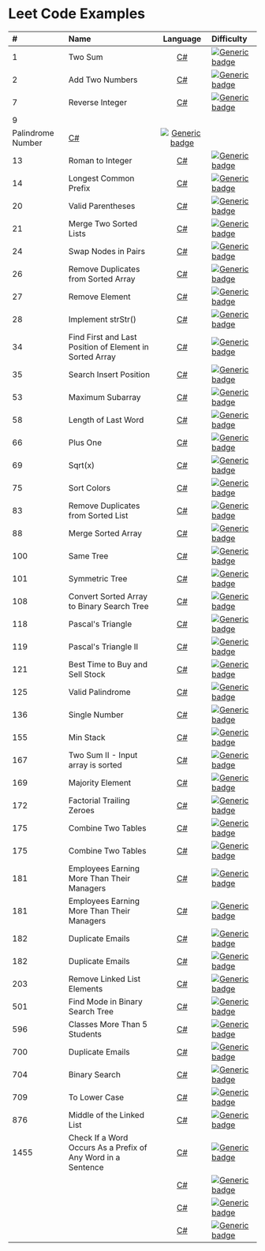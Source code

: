 # Leet Code Examples
 
| # | Name  | Language | Difficulty |
 :---        | :---   |:----:   | :---  |
| 1 |    Two Sum  | [C#](https://github.com/evanallen13/Code-Interview-Questions/blob/main/C%23/LeetCode/LeetCode/0002_AddTwoNumbers.cs)  | [![Generic badge](https://img.shields.io/badge/-Easy-brightgreen)](https://shields.io/) |
| 2 |    Add Two Numbers      | [C#](https://github.com/evanallen13/Code-Interview-Questions/blob/main/C%23/LeetCode/LeetCode/0002_AddTwoNumbers.cs)  | [![Generic badge](https://img.shields.io/badge/-Easy-brightgreen)](https://shields.io/) |
| 7 |    Reverse Integer      | [C#](https://github.com/evanallen13/Code-Interview-Questions/blob/main/C%23/LeetCode/LeetCode/0002_AddTwoNumbers.cs)  | [![Generic badge](https://img.shields.io/badge/-Easy-brightgreen)](https://shields.io/) |
| 9 |    	
Palindrome Number      | [C#](https://github.com/evanallen13/Code-Interview-Questions/blob/main/C%23/LeetCode/LeetCode/0002_AddTwoNumbers.cs)  | [![Generic badge](https://img.shields.io/badge/-Easy-brightgreen)](https://shields.io/) |
| 13 |    Roman to Integer  | [C#](https://github.com/evanallen13/Code-Interview-Questions/blob/main/C%23/LeetCode/LeetCode/0002_AddTwoNumbers.cs)  | [![Generic badge](https://img.shields.io/badge/-Easy-brightgreen)](https://shields.io/) |
| 14 |    Longest Common Prefix     | [C#](https://github.com/evanallen13/Code-Interview-Questions/blob/main/C%23/LeetCode/LeetCode/0002_AddTwoNumbers.cs)  | [![Generic badge](https://img.shields.io/badge/-Easy-brightgreen)](https://shields.io/) |
| 20 |    Valid Parentheses      | [C#](https://github.com/evanallen13/Code-Interview-Questions/blob/main/C%23/LeetCode/LeetCode/0002_AddTwoNumbers.cs)  | [![Generic badge](https://img.shields.io/badge/-Easy-brightgreen)](https://shields.io/) |
| 21 |    Merge Two Sorted Lists    | [C#](https://github.com/evanallen13/Code-Interview-Questions/blob/main/C%23/LeetCode/LeetCode/0002_AddTwoNumbers.cs)  | [![Generic badge](https://img.shields.io/badge/-Easy-brightgreen)](https://shields.io/) |
| 24 |    Swap Nodes in Pairs   | [C#](https://github.com/evanallen13/Code-Interview-Questions/blob/main/C%23/LeetCode/LeetCode/0002_AddTwoNumbers.cs)  | [![Generic badge](https://img.shields.io/badge/-Easy-brightgreen)](https://shields.io/) |
| 26 |    Remove Duplicates from Sorted Array  | [C#](https://github.com/evanallen13/Code-Interview-Questions/blob/main/C%23/LeetCode/LeetCode/0002_AddTwoNumbers.cs)  | [![Generic badge](https://img.shields.io/badge/-Easy-brightgreen)](https://shields.io/) |
| 27 |    Remove Element  | [C#](https://github.com/evanallen13/Code-Interview-Questions/blob/main/C%23/LeetCode/LeetCode/0002_AddTwoNumbers.cs)  | [![Generic badge](https://img.shields.io/badge/-Easy-brightgreen)](https://shields.io/) |
| 28 |    Implement strStr()      | [C#](https://github.com/evanallen13/Code-Interview-Questions/blob/main/C%23/LeetCode/LeetCode/0002_AddTwoNumbers.cs)  | [![Generic badge](https://img.shields.io/badge/-Easy-brightgreen)](https://shields.io/) |
| 34 |    Find First and Last Position of Element in Sorted Array  | [C#](https://github.com/evanallen13/Code-Interview-Questions/blob/main/C%23/LeetCode/LeetCode/0002_AddTwoNumbers.cs)  | [![Generic badge](https://img.shields.io/badge/-Easy-brightgreen)](https://shields.io/) |
| 35 |    Search Insert Position  | [C#](https://github.com/evanallen13/Code-Interview-Questions/blob/main/C%23/LeetCode/LeetCode/0002_AddTwoNumbers.cs)  | [![Generic badge](https://img.shields.io/badge/-Easy-brightgreen)](https://shields.io/) |
| 53 |    Maximum Subarray  | [C#](https://github.com/evanallen13/Code-Interview-Questions/blob/main/C%23/LeetCode/LeetCode/0002_AddTwoNumbers.cs)  | [![Generic badge](https://img.shields.io/badge/-Easy-brightgreen)](https://shields.io/) |
| 58 |    Length of Last Word   | [C#](https://github.com/evanallen13/Code-Interview-Questions/blob/main/C%23/LeetCode/LeetCode/0002_AddTwoNumbers.cs)  | [![Generic badge](https://img.shields.io/badge/-Easy-brightgreen)](https://shields.io/) |
| 66 |    Plus One   | [C#](https://github.com/evanallen13/Code-Interview-Questions/blob/main/C%23/LeetCode/LeetCode/0002_AddTwoNumbers.cs)  | [![Generic badge](https://img.shields.io/badge/-Easy-brightgreen)](https://shields.io/) |
| 69 |    Sqrt(x)   | [C#](https://github.com/evanallen13/Code-Interview-Questions/blob/main/C%23/LeetCode/LeetCode/0002_AddTwoNumbers.cs)  | [![Generic badge](https://img.shields.io/badge/-Easy-brightgreen)](https://shields.io/) |
| 75 |    Sort Colors     | [C#](https://github.com/evanallen13/Code-Interview-Questions/blob/main/C%23/LeetCode/LeetCode/0002_AddTwoNumbers.cs)  | [![Generic badge](https://img.shields.io/badge/-Easy-brightgreen)](https://shields.io/) |
| 83 |    Remove Duplicates from Sorted List    | [C#](https://github.com/evanallen13/Code-Interview-Questions/blob/main/C%23/LeetCode/LeetCode/0002_AddTwoNumbers.cs)  | [![Generic badge](https://img.shields.io/badge/-Easy-brightgreen)](https://shields.io/) |
| 88 |    Merge Sorted Array   | [C#](https://github.com/evanallen13/Code-Interview-Questions/blob/main/C%23/LeetCode/LeetCode/0002_AddTwoNumbers.cs)  | [![Generic badge](https://img.shields.io/badge/-Easy-brightgreen)](https://shields.io/) |
| 100 |    Same Tree      | [C#](https://github.com/evanallen13/Code-Interview-Questions/blob/main/C%23/LeetCode/LeetCode/0002_AddTwoNumbers.cs)  | [![Generic badge](https://img.shields.io/badge/-Easy-brightgreen)](https://shields.io/) |
| 101 |    Symmetric Tree  | [C#](https://github.com/evanallen13/Code-Interview-Questions/blob/main/C%23/LeetCode/LeetCode/0002_AddTwoNumbers.cs)  | [![Generic badge](https://img.shields.io/badge/-Easy-brightgreen)](https://shields.io/) |
| 108 |    Convert Sorted Array to Binary Search Tree  | [C#](https://github.com/evanallen13/Code-Interview-Questions/blob/main/C%23/LeetCode/LeetCode/0002_AddTwoNumbers.cs)  | [![Generic badge](https://img.shields.io/badge/-Easy-brightgreen)](https://shields.io/) |
| 118 |    Pascal's Triangle    | [C#](https://github.com/evanallen13/Code-Interview-Questions/blob/main/C%23/LeetCode/LeetCode/0002_AddTwoNumbers.cs)  | [![Generic badge](https://img.shields.io/badge/-Easy-brightgreen)](https://shields.io/) |
| 119 |    Pascal's Triangle II   | [C#](https://github.com/evanallen13/Code-Interview-Questions/blob/main/C%23/LeetCode/LeetCode/0002_AddTwoNumbers.cs)  | [![Generic badge](https://img.shields.io/badge/-Easy-brightgreen)](https://shields.io/) |
| 121 |    Best Time to Buy and Sell Stock  | [C#](https://github.com/evanallen13/Code-Interview-Questions/blob/main/C%23/LeetCode/LeetCode/0002_AddTwoNumbers.cs)  | [![Generic badge](https://img.shields.io/badge/-Easy-brightgreen)](https://shields.io/) |
| 125 |    Valid Palindrome    | [C#](https://github.com/evanallen13/Code-Interview-Questions/blob/main/C%23/LeetCode/LeetCode/0002_AddTwoNumbers.cs)  | [![Generic badge](https://img.shields.io/badge/-Easy-brightgreen)](https://shields.io/) |
| 136 |    Single Number      | [C#](https://github.com/evanallen13/Code-Interview-Questions/blob/main/C%23/LeetCode/LeetCode/0002_AddTwoNumbers.cs)  | [![Generic badge](https://img.shields.io/badge/-Easy-brightgreen)](https://shields.io/) |
| 155 |    Min Stack  | [C#](https://github.com/evanallen13/Code-Interview-Questions/blob/main/C%23/LeetCode/LeetCode/0002_AddTwoNumbers.cs)  | [![Generic badge](https://img.shields.io/badge/-Easy-brightgreen)](https://shields.io/) |
| 167 |    Two Sum II - Input array is sorted   | [C#](https://github.com/evanallen13/Code-Interview-Questions/blob/main/C%23/LeetCode/LeetCode/0002_AddTwoNumbers.cs)  | [![Generic badge](https://img.shields.io/badge/-Easy-brightgreen)](https://shields.io/) |
| 169 |    Majority Element  | [C#](https://github.com/evanallen13/Code-Interview-Questions/blob/main/C%23/LeetCode/LeetCode/0002_AddTwoNumbers.cs)  | [![Generic badge](https://img.shields.io/badge/-Easy-brightgreen)](https://shields.io/) |
| 172 |    Factorial Trailing Zeroes      | [C#](https://github.com/evanallen13/Code-Interview-Questions/blob/main/C%23/LeetCode/LeetCode/0002_AddTwoNumbers.cs)  | [![Generic badge](https://img.shields.io/badge/-Easy-brightgreen)](https://shields.io/) |
| 175 |    Combine Two Tables     | [C#](https://github.com/evanallen13/Code-Interview-Questions/blob/main/C%23/LeetCode/LeetCode/0002_AddTwoNumbers.cs)  | [![Generic badge](https://img.shields.io/badge/-Easy-brightgreen)](https://shields.io/) |
| 175 |    Combine Two Tables  | [C#](https://github.com/evanallen13/Code-Interview-Questions/blob/main/C%23/LeetCode/LeetCode/0002_AddTwoNumbers.cs)  | [![Generic badge](https://img.shields.io/badge/-Easy-brightgreen)](https://shields.io/) |
| 181 |    Employees Earning More Than Their Managers      | [C#](https://github.com/evanallen13/Code-Interview-Questions/blob/main/C%23/LeetCode/LeetCode/0002_AddTwoNumbers.cs)  | [![Generic badge](https://img.shields.io/badge/-Easy-brightgreen)](https://shields.io/) |
| 181 |    Employees Earning More Than Their Managers      | [C#](https://github.com/evanallen13/Code-Interview-Questions/blob/main/C%23/LeetCode/LeetCode/0002_AddTwoNumbers.cs)  | [![Generic badge](https://img.shields.io/badge/-Easy-brightgreen)](https://shields.io/) |
| 182 |    Duplicate Emails  | [C#](https://github.com/evanallen13/Code-Interview-Questions/blob/main/C%23/LeetCode/LeetCode/0002_AddTwoNumbers.cs)  | [![Generic badge](https://img.shields.io/badge/-Easy-brightgreen)](https://shields.io/) |
| 182 |    Duplicate Emails      | [C#](https://github.com/evanallen13/Code-Interview-Questions/blob/main/C%23/LeetCode/LeetCode/0002_AddTwoNumbers.cs)  | [![Generic badge](https://img.shields.io/badge/-Easy-brightgreen)](https://shields.io/) |
| 203 |    Remove Linked List Elements          | [C#](https://github.com/evanallen13/Code-Interview-Questions/blob/main/C%23/LeetCode/LeetCode/0002_AddTwoNumbers.cs)  | [![Generic badge](https://img.shields.io/badge/-Easy-brightgreen)](https://shields.io/) |
| 501 |    Find Mode in Binary Search Tree      | [C#](https://github.com/evanallen13/Code-Interview-Questions/blob/main/C%23/LeetCode/LeetCode/0002_AddTwoNumbers.cs)  | [![Generic badge](https://img.shields.io/badge/-Easy-brightgreen)](https://shields.io/) |
| 596 |    Classes More Than 5 Students    | [C#](https://github.com/evanallen13/Code-Interview-Questions/blob/main/C%23/LeetCode/LeetCode/0002_AddTwoNumbers.cs)  | [![Generic badge](https://img.shields.io/badge/-Easy-brightgreen)](https://shields.io/) |
| 700 |    Duplicate Emails      | [C#](https://github.com/evanallen13/Code-Interview-Questions/blob/main/C%23/LeetCode/LeetCode/0002_AddTwoNumbers.cs)  | [![Generic badge](https://img.shields.io/badge/-Easy-brightgreen)](https://shields.io/) |
| 704 |    Binary Search    | [C#](https://github.com/evanallen13/Code-Interview-Questions/blob/main/C%23/LeetCode/LeetCode/0002_AddTwoNumbers.cs)  | [![Generic badge](https://img.shields.io/badge/-Easy-brightgreen)](https://shields.io/) |
| 709 |    To Lower Case  | [C#](https://github.com/evanallen13/Code-Interview-Questions/blob/main/C%23/LeetCode/LeetCode/0002_AddTwoNumbers.cs)  | [![Generic badge](https://img.shields.io/badge/-Easy-brightgreen)](https://shields.io/) |
| 876 |    Middle of the Linked List      | [C#](https://github.com/evanallen13/Code-Interview-Questions/blob/main/C%23/LeetCode/LeetCode/0002_AddTwoNumbers.cs)  | [![Generic badge](https://img.shields.io/badge/-Easy-brightgreen)](https://shields.io/) |
| 1455 |    Check If a Word Occurs As a Prefix of Any Word in a Sentence    | [C#](https://github.com/evanallen13/Code-Interview-Questions/blob/main/C%23/LeetCode/LeetCode/0002_AddTwoNumbers.cs)  | [![Generic badge](https://img.shields.io/badge/-Easy-brightgreen)](https://shields.io/) |
|  |      | [C#](https://github.com/evanallen13/Code-Interview-Questions/blob/main/C%23/LeetCode/LeetCode/0002_AddTwoNumbers.cs)  | [![Generic badge](https://img.shields.io/badge/-Easy-brightgreen)](https://shields.io/) |
|  |      | [C#](https://github.com/evanallen13/Code-Interview-Questions/blob/main/C%23/LeetCode/LeetCode/0002_AddTwoNumbers.cs)  | [![Generic badge](https://img.shields.io/badge/-Easy-brightgreen)](https://shields.io/) |
|  |      | [C#](https://github.com/evanallen13/Code-Interview-Questions/blob/main/C%23/LeetCode/LeetCode/0002_AddTwoNumbers.cs)  | [![Generic badge](https://img.shields.io/badge/-Easy-brightgreen)](https://shields.io/) |
